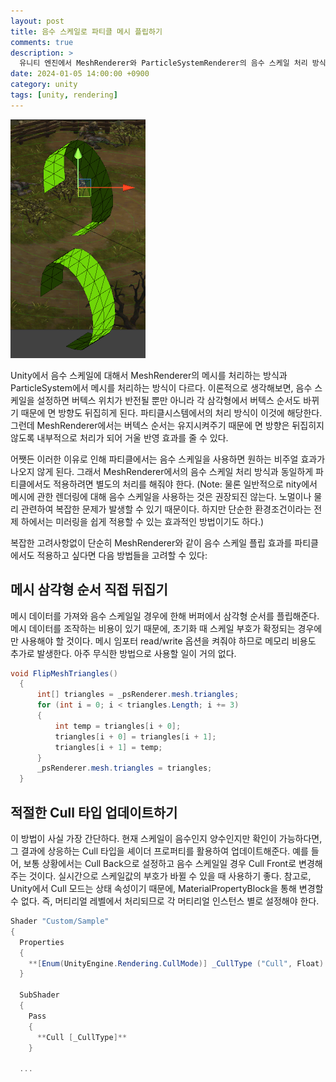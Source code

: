 ```yaml
---
layout: post
title: 음수 스케일로 파티클 메시 플립하기
comments: true  
description: >
  유니티 엔진에서 MeshRenderer와 ParticleSystemRenderer의 음수 스케일 처리 방식은 다름을 이해한다.
date: 2024-01-05 14:00:00 +0900
category: unity
tags: [unity, rendering]
---
```


![Untitled](/images/posts/mesh-flip/mesh-flip.png)  

Unity에서 음수 스케일에 대해서 MeshRenderer의 메시를 처리하는 방식과 ParticleSystem에서 메시를 처리하는 방식이 다르다. 이론적으로 생각해보면, 음수 스케일을 설정하면 버텍스 위치가 반전될 뿐만 아니라 각 삼각형에서 버텍스 순서도 바뀌기 때문에 면 방향도 뒤집히게 된다. 파티클시스템에서의 처리 방식이 이것에 해당한다. 그런데 MeshRenderer에서는 버텍스 순서는 유지시켜주기 때문에 면 방향은 뒤집히지 않도록 내부적으로 처리가 되어 거울 반영 효과를 줄 수 있다. 

어쨋든 이러한 이유로 인해 파티클에서는 음수 스케일을 사용하면 원하는 비주얼 효과가 나오지 않게 된다. 그래서 MeshRenderer에서의 음수 스케일 처리 방식과 동일하게 파티클에서도 적용하려면 별도의 처리를 해줘야 한다. 
(Note: 물론 일반적으로 nity에서 메시에 관한 렌더링에 대해 음수 스케일을 사용하는 것은 권장되진 않는다. 노멀이나 물리 관련하여 복잡한 문제가 발생할 수 있기 때문이다. 하지만 단순한 환경조건이라는 전제 하에서는 미러링을 쉽게 적용할 수 있는 효과적인 방법이기도 하다.)

복잡한 고려사항없이 단순히 MeshRenderer와 같이 음수 스케일 플립 효과를 파티클에서도 적용하고 싶다면 다음 방법들을 고려할 수 있다:

## 메시 삼각형 순서 직접 뒤집기

메시 데이터를 가져와 음수 스케일일 경우에 한해 버퍼에서 삼각형 순서를 플립해준다. 메시 데이터를 조작하는 비용이 있기 때문에, 초기화 때 스케일 부호가 확정되는 경우에만 사용해야 할 것이다. 메시 임포터 read/write 옵션을 켜줘야 하므로 메모리 비용도 추가로 발생한다. 아주 무식한 방법으로 사용할 일이 거의 없다. 

```csharp
void FlipMeshTriangles()
  {
      int[] triangles = _psRenderer.mesh.triangles;
      for (int i = 0; i < triangles.Length; i += 3)
      {
          int temp = triangles[i + 0];
          triangles[i + 0] = triangles[i + 1];
          triangles[i + 1] = temp;
      }
      _psRenderer.mesh.triangles = triangles;
  }
```

## 적절한 Cull 타입 업데이트하기

이 방법이 사실 가장 간단하다. 현재 스케일이 음수인지 양수인지만 확인이 가능하다면, 그 결과에 상응하는 Cull 타입을 셰이더 프로퍼티를 활용하여 업데이트해준다. 예를 들어, 보통 상황에서는 Cull Back으로 설정하고 음수 스케일일 경우 Cull Front로 변경해주는 것이다. 실시간으로 스케일값의 부호가 바뀔 수 있을 때 사용하기 좋다.
참고로, Unity에서 Cull 모드는 상태 속성이기 때문에, MaterialPropertyBlock을 통해 변경할 수 없다. 즉, 머티리얼 레벨에서 처리되므로 각 머티리얼 인스턴스 별로 설정해야 한다.

```csharp
Shader "Custom/Sample"
{
  Properties 
  {
    **[Enum(UnityEngine.Rendering.CullMode)] _CullType ("Cull", Float) = 2**
  }
  
  SubShader 
  {
    Pass 
    {
      **Cull [_CullType]**
    }

  ...
```


